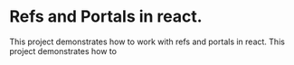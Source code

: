 # Refs and Portals in react.

This project demonstrates how to work with refs and portals in react.
This project demonstrates how to 